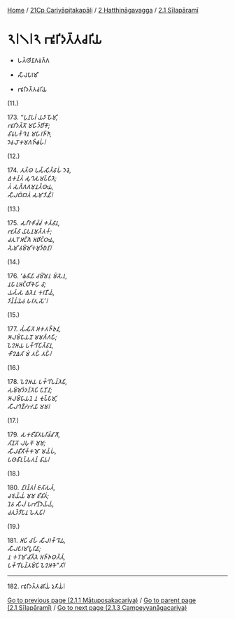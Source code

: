 
[Home](/) / [21Cp Cariyāpiṭakapāḷi](../...md) / [2 Hatthināgavagga](...md) / [2.1 Sīlapāramī](../21Cp/2/2.1.md)

# 𑁨𑁇𑁧𑁇𑁨 𑀪𑀽𑀭𑀺𑀤𑀢𑁆𑀢𑀘𑀭𑀺𑀬

* 𑀳𑀢𑁆𑀣𑀺𑀦𑀸𑀕𑀯𑀕𑁆𑀕

* 𑀲𑀻𑀮𑀧𑀸𑀭𑀫𑀻

* 𑀪𑀽𑀭𑀺𑀤𑀢𑁆𑀢𑀘𑀭𑀺𑀬

(11.)

173\. _“𑀧𑀼𑀦𑀸𑀧𑀭𑀁 𑀬𑀤𑀸 𑀳𑁄𑀫𑀺,_  
_𑀪𑀽𑀭𑀺𑀤𑀢𑁆𑀢𑁄 𑀫𑀳𑀺𑀤𑁆𑀥𑀺𑀓𑁄;_  
_𑀯𑀺𑀭𑀽𑀧𑀓𑁆𑀔𑁂𑀦 𑀫𑀳𑀸𑀭𑀜𑁆𑀜𑀸,_  
_𑀤𑁂𑀯𑀮𑁄𑀓𑀫𑀕𑀜𑁆𑀙𑀳𑀁𑁇_  


(12.)

174\. _𑀢𑀢𑁆𑀣 𑀧𑀲𑁆𑀲𑀺𑀢𑁆𑀯𑀸𑀳𑀁 𑀤𑁂𑀯𑁂,_  
_𑀏𑀓𑀦𑁆𑀢𑀁 𑀲𑀼𑀔𑀲𑀫𑀧𑁆𑀧𑀺𑀢𑁂;_  
_𑀢𑀁 𑀲𑀕𑁆𑀕𑀕𑀫𑀦𑀢𑁆𑀣𑀸𑀬,_  
_𑀲𑀻𑀮𑀩𑁆𑀩𑀢𑀁 𑀲𑀫𑀸𑀤𑀺𑀬𑀺𑀁𑁇_  


(13.)

175\. _𑀲𑀭𑀻𑀭𑀓𑀺𑀘𑁆𑀘𑀁 𑀓𑀢𑁆𑀯𑀸𑀦,_  
_𑀪𑀼𑀢𑁆𑀯𑀸 𑀬𑀸𑀧𑀦𑀫𑀢𑁆𑀢𑀓𑀁;_  
_𑀘𑀢𑀼𑀭𑁄 𑀅𑀗𑁆𑀕𑁂 𑀅𑀥𑀺𑀝𑁆𑀞𑀸𑀬,_  
_𑀲𑁂𑀫𑀺 𑀯𑀫𑁆𑀫𑀺𑀓𑀫𑀼𑀤𑁆𑀥𑀦𑀺𑁇_  


(14.)

176\. _‘𑀙𑀯𑀺𑀬𑀸 𑀘𑀫𑁆𑀫𑁂𑀦 𑀫𑀁𑀲𑁂𑀦,_  
_𑀦𑀳𑀸𑀭𑀼𑀅𑀝𑁆𑀞𑀺𑀓𑁂𑀳𑀺 𑀯𑀸;_  
_𑀬𑀲𑁆𑀲 𑀏𑀢𑁂𑀦 𑀓𑀭𑀡𑀻𑀬𑀁,_  
_𑀤𑀺𑀦𑁆𑀦𑀁𑀬𑁂𑀯 𑀳𑀭𑀸𑀢𑀼 𑀲𑁄’𑁇_  


(15.)

177\. _𑀲𑀁𑀲𑀺𑀢𑁄 𑀅𑀓𑀢𑀜𑁆𑀜𑀼𑀦𑀸,_  
_𑀆𑀮𑀫𑁆𑀧𑀸𑀬𑀦𑁄 𑀫𑀫𑀕𑁆𑀕𑀳𑀺;_  
_𑀧𑁂𑀍𑀆𑀬 𑀧𑀓𑁆𑀔𑀺𑀧𑀺𑀢𑁆𑀯𑀸𑀦,_  
_𑀓𑀻𑀍𑀏𑀢𑀺 𑀫𑀁 𑀢𑀳𑀺𑀁 𑀢𑀳𑀺𑀁𑁇_  


(16.)

178\. _𑀧𑁂𑀍𑀆𑀬 𑀧𑀓𑁆𑀔𑀺𑀧𑀦𑁆𑀢𑁂𑀧𑀺,_  
_𑀲𑀫𑁆𑀫𑀤𑁆𑀤𑀦𑁆𑀢𑁂𑀧𑀺 𑀧𑀸𑀡𑀺𑀦𑀸;_  
_𑀆𑀮𑀫𑁆𑀧𑀸𑀬𑀦𑁂 𑀦 𑀓𑀼𑀧𑁆𑀧𑀸𑀫𑀺,_  
_𑀲𑀻𑀮𑀔𑀡𑁆𑀟𑀪𑀬𑀸 𑀫𑀫𑁇_  


(17.)

179\. _𑀲𑀓𑀚𑀻𑀯𑀺𑀢𑀧𑀭𑀺𑀘𑁆𑀘𑀸𑀕𑁄,_  
_𑀢𑀺𑀡𑀢𑁄 𑀮𑀳𑀼𑀓𑁄 𑀫𑀫;_  
_𑀲𑀻𑀮𑀯𑀻𑀢𑀺𑀓𑁆𑀓𑀫𑁄 𑀫𑀬𑁆𑀳𑀁,_  
_𑀧𑀣𑀯𑀻𑀉𑀧𑁆𑀧𑀢𑀦𑀁 𑀯𑀺𑀬𑁇_  


(18.)

180\. _𑀦𑀺𑀭𑀦𑁆𑀢𑀭𑀁 𑀚𑀸𑀢𑀺𑀲𑀢𑀁,_  
_𑀘𑀚𑁂𑀬𑁆𑀬𑀁 𑀫𑀫 𑀚𑀻𑀯𑀺𑀢𑀁;_  
_𑀦𑁂𑀯 𑀲𑀻𑀮𑀁 𑀧𑀪𑀺𑀦𑁆𑀤𑁂𑀬𑁆𑀬𑀁,_  
_𑀘𑀢𑀼𑀤𑁆𑀤𑀻𑀧𑀸𑀦 𑀳𑁂𑀢𑀼𑀧𑀺𑁇_  


(19.)

181\. _𑀅𑀧𑀺 𑀘𑀸𑀳𑀁 𑀲𑀻𑀮𑀭𑀓𑁆𑀔𑀸𑀬,_  
_𑀲𑀻𑀮𑀧𑀸𑀭𑀫𑀺𑀧𑀽𑀭𑀺𑀬𑀸;_  
_𑀦 𑀓𑀭𑁄𑀫𑀺 𑀘𑀺𑀢𑁆𑀢𑁂 𑀅𑀜𑁆𑀜𑀣𑀢𑁆𑀢𑀁,_  
_𑀧𑀓𑁆𑀔𑀺𑀧𑀦𑁆𑀢𑀫𑁆𑀧𑀺 𑀧𑁂𑀍𑀅𑀓𑁂”𑀢𑀺𑁇_  


---

182\. 𑀪𑀽𑀭𑀺𑀤𑀢𑁆𑀢𑀘𑀭𑀺𑀬𑀁 𑀤𑀼𑀢𑀺𑀬𑀁𑁇



[Go to previous page (2.1.1 Mātuposakacariya)](2.1.1.md) / [Go to parent page (2.1 Sīlapāramī)](../21Cp/2/2.1.md) / [Go to next page (2.1.3 Campeyyanāgacariya)](2.1.3.md)


